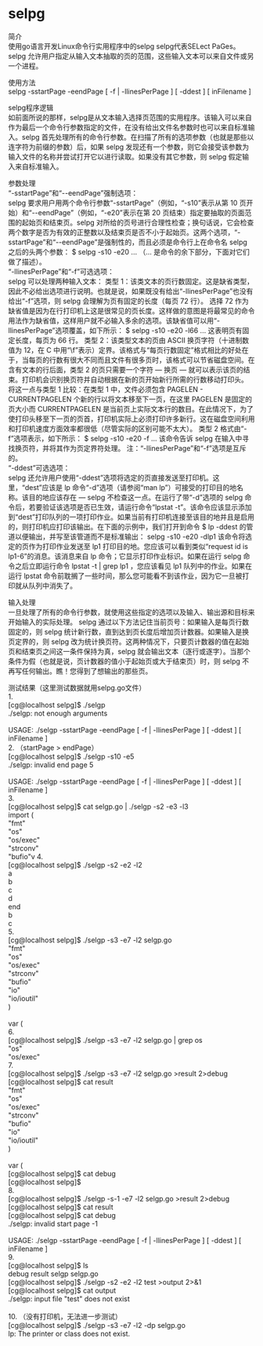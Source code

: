 # selpg

简介</br>
使用go语言开发Linux命令行实用程序中的selpg
selpg代表SELect PaGes。selpg 允许用户指定从输入文本抽取的页的范围，这些输入文本可以来自文件或另一个进程。

使用方法</br>
selpg -sstartPage -eendPage [ -f | -llinesPerPage ] [ -ddest ] [ inFilename ]

selpg程序逻辑</br>
如前面所说的那样，selpg是从文本输入选择页范围的实用程序。该输入可以来自作为最后一个命令行参数指定的文件，在没有给出文件名参数时也可以来自标准输入。selpg 首先处理所有的命令行参数。在扫描了所有的选项参数（也就是那些以连字符为前缀的参数）后，如果 selpg 发现还有一个参数，则它会接受该参数为输入文件的名称并尝试打开它以进行读取。如果没有其它参数，则 selpg 假定输入来自标准输入。

参数处理</br>
“-sstartPage”和“--eendPage”强制选项：</br>
selpg 要求用户用两个命令行参数“-sstartPage”（例如，“-s10”表示从第 10 页开始）和“--eendPage”（例如，“-e20”表示在第 20 页结束）指定要抽取的页面范围的起始页和结束页。selpg 对所给的页号进行合理性检查；换句话说，它会检查两个数字是否为有效的正整数以及结束页是否不小于起始页。这两个选项，“-sstartPage”和“--eendPage”是强制性的，而且必须是命令行上在命令名 selpg 之后的头两个参数：
$ selpg -s10 -e20 ...
（... 是命令的余下部分，下面对它们做了描述）。
</br>“-llinesPerPage”和“-f”可选选项：</br>
selpg 可以处理两种输入文本：
类型 1：该类文本的页行数固定。这是缺省类型，因此不必给出选项进行说明。也就是说，如果既没有给出“-llinesPerPage”也没有给出“-f”选项，则 selpg 会理解为页有固定的长度（每页 72 行）。
选择 72 作为缺省值是因为在行打印机上这是很常见的页长度。这样做的意图是将最常见的命令用法作为缺省值，这样用户就不必输入多余的选项。该缺省值可以用“-llinesPerPage”选项覆盖，如下所示：
$ selpg -s10 -e20 -l66 ...
这表明页有固定长度，每页为 66 行。
类型 2：该类型文本的页由 ASCII 换页字符（十进制数值为 12，在 C 中用“\f”表示）定界。该格式与“每页行数固定”格式相比的好处在于，当每页的行数有很大不同而且文件有很多页时，该格式可以节省磁盘空间。在含有文本的行后面，类型 2 的页只需要一个字符 ― 换页 ― 就可以表示该页的结束。打印机会识别换页符并自动根据在新的页开始新行所需的行数移动打印头。
将这一点与类型 1 比较：在类型 1 中，文件必须包含 PAGELEN - CURRENTPAGELEN 个新的行以将文本移至下一页，在这里 PAGELEN 是固定的页大小而 CURRENTPAGELEN 是当前页上实际文本行的数目。在此情况下，为了使打印头移至下一页的页首，打印机实际上必须打印许多新行。这在磁盘空间利用和打印机速度方面效率都很低（尽管实际的区别可能不太大）。
类型 2 格式由“-f”选项表示，如下所示：
$ selpg -s10 -e20 -f ...
该命令告诉 selpg 在输入中寻找换页符，并将其作为页定界符处理。
注：“-llinesPerPage”和“-f”选项是互斥的。
</br>“-ddest”可选选项：</br>
selpg 还允许用户使用“-ddest”选项将选定的页直接发送至打印机。这里，“dest”应该是 lp 命令“-d”选项（请参阅“man lp”）可接受的打印目的地名称。该目的地应该存在 ― selpg 不检查这一点。在运行了带“-d”选项的 selpg 命令后，若要验证该选项是否已生效，请运行命令“lpstat -t”。该命令应该显示添加到“dest”打印队列的一项打印作业。如果当前有打印机连接至该目的地并且是启用的，则打印机应打印该输出。在下面的示例中，我们打开到命令
$ lp -ddest
的管道以便输出，并写至该管道而不是标准输出：
selpg -s10 -e20 -dlp1
该命令将选定的页作为打印作业发送至 lp1 打印目的地。您应该可以看到类似“request id is lp1-6”的消息。该消息来自 lp 命令；它显示打印作业标识。如果在运行 selpg 命令之后立即运行命令 lpstat -t | grep lp1 ，您应该看见 lp1 队列中的作业。如果在运行 lpstat 命令前耽搁了一些时间，那么您可能看不到该作业，因为它一旦被打印就从队列中消失了。

输入处理</br>
一旦处理了所有的命令行参数，就使用这些指定的选项以及输入、输出源和目标来开始输入的实际处理。
selpg 通过以下方法记住当前页号：如果输入是每页行数固定的，则 selpg 统计新行数，直到达到页长度后增加页计数器。如果输入是换页定界的，则 selpg 改为统计换页符。这两种情况下，只要页计数器的值在起始页和结束页之间这一条件保持为真，selpg 就会输出文本（逐行或逐字）。当那个条件为假（也就是说，页计数器的值小于起始页或大于结束页）时，则 selpg 不再写任何输出。瞧！您得到了想输出的那些页。

测试结果（这里测试数据就用selpg.go文件）</br>
1.</br>
[cg@localhost selpg]$ ./selgp</br>
./selgp: not enough arguments</br>
</br>
USAGE: ./selgp -sstartPage -eendPage [ -f | -llinesPerPage ] [ -ddest ] [ inFilename ]</br>
2. （startPage > endPage）</br>
[cg@localhost selpg]$ ./selgp -s10 -e5</br>
./selgp: invalid end page 5</br>
</br>
USAGE: ./selgp -sstartPage -eendPage [ -f | -llinesPerPage ] [ -ddest ] [ inFilename ]</br>
3.</br>
[cg@localhost selpg]$ cat selgp.go | ./selgp -s2 -e3 -l3</br>
import (</br>
	"fmt"</br>
	"os"</br>
	"os/exec"</br>
	"strconv"</br>
	"bufio"v
4.</br>
[cg@localhost selpg]$ ./selgp -s2 -e2 -l2</br>
a</br>
b</br>
c</br>
d</br>
end</br>
b</br>
c</br>
5.</br>
[cg@localhost selpg]$ ./selgp -s3 -e7 -l2 selgp.go </br>
	"fmt"</br>
	"os"</br>
	"os/exec"</br>
	"strconv"</br>
	"bufio"</br>
	"io"</br>
	"io/ioutil"</br>
)</br>
</br>
var (</br>
6.</br>
[cg@localhost selpg]$ ./selgp -s3 -e7 -l2 selgp.go | grep os</br>
	"os"</br>
	"os/exec"</br>
7.</br>
[cg@localhost selpg]$ ./selgp -s3 -e7 -l2 selgp.go >result 2>debug </br>
[cg@localhost selpg]$ cat result </br>
	"fmt"</br>
	"os"</br>
	"os/exec"</br>
	"strconv"</br>
	"bufio"</br>
	"io"</br>
	"io/ioutil"</br>
)</br>
</br>
var (</br>
[cg@localhost selpg]$ cat debug</br> 
[cg@localhost selpg]$ </br>
8.</br>
[cg@localhost selpg]$ ./selgp -s-1 -e7 -l2 selgp.go >result 2>debug </br>
[cg@localhost selpg]$ cat result </br>
[cg@localhost selpg]$ cat debug </br>
./selgp: invalid start page -1</br>
</br>
USAGE: ./selgp -sstartPage -eendPage [ -f | -llinesPerPage ] [ -ddest ] [ inFilename ]</br>
9.</br>
[cg@localhost selpg]$ ls</br>
debug  result  selgp  selgp.go</br>
[cg@localhost selpg]$ ./selgp -s2 -e2 -l2 test >output 2>&1</br>
[cg@localhost selpg]$ cat output </br>
./selgp: input file "test" does not exist</br>
</br>
10. （没有打印机，无法进一步测试）</br>
[cg@localhost selpg]$ ./selgp -s3 -e7 -l2 -dp selgp.go </br>
lp: The printer or class does not exist.</br>
